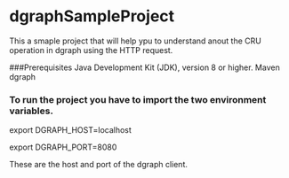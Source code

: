 # dgraphSampleProject

This a smaple project that will help ypu to understand anout the CRU operation in dgraph using the HTTP request.

###Prerequisites Java Development Kit (JDK), version 8 or higher.
Maven
dgraph

### To run the project you have to import the two environment variables.

export DGRAPH_HOST=localhost

export DGRAPH_PORT=8080

These are the host and port of the dgraph client.
